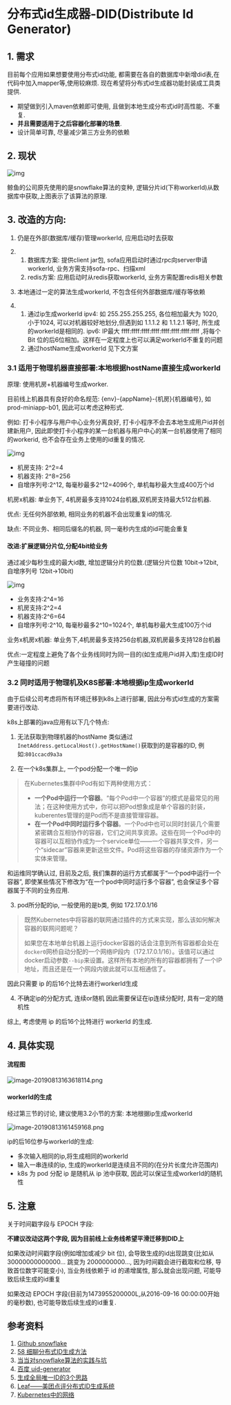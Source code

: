 # 分布式id生成器-DID(Distribute Id Generator)

## 1. 需求



目前每个应用如果想要使用分布式id功能, 都需要在各自的数据库中新增did表,在代码中加入mapper等,使用较麻烦. 现在希望将分布式id生成器功能封装成工具类提供.

- 期望做到引入maven依赖即可使用, 且做到本地生成分布式id时高性能、不重复.
- **并且需要适用于之后容器化部署的场景**.
- 设计简单可靠, 尽量减少第三方业务的依赖

## 2. 现状



![img](https://tva1.sinaimg.cn/large/006y8mN6ly1g8bn0hbxvyj30rb049gmf.jpg)

鲸鱼的公司原先使用的是snowflake算法的变种, 逻辑分片id(下称workerId)从数据库中获取,上图表示了该算法的原理.

## 3. 改造的方向:

1. 仍是在外部(数据库/缓存)管理workerId, 应用启动时去获取

1. 1. 数据库方案:
       提供client jar包, sofa应用启动时通过rpc向server申请workerId, 业务方需支持sofa-rpc、扫描xml
   2. redis方案:
       应用启动时从redis获取workerId, 业务方需配置redis相关参数

1. 本地通过一定的算法生成workerId, 不包含任何外部数据库/缓存等依赖

1. 1. 通过ip生成workerId
       ipv4: 如 255.255.255.255, 各位相加最大为 1020, 小于1024, 可以对机器较好地划分,但遇到如 1.1.1.2 和 1.1.2.1 等时, 所生成的workerId是相同的.
       ipv6: IP最大 ffff:ffff:ffff:ffff:ffff:ffff:ffff:ffff ,将每个 Bit 位的后6位相加。这样在一定程度上也可以满足workerId不重复的问题
   2. 通过hostName生成workerId
       见下文方案

### 3.1 适用于物理机器直接部署:本地根据hostName直接生成workerId



原理: 使用机房+机器编号生成worker.

目前线上机器具有良好的命名规范: {env}-{appName}-{机房}{机器编号}, 如 prod-miniapp-b01, 因此可以考虑这种形式.

例如: 打卡小程序与用户中心业务分离良好,  打卡小程序不会去本地生成用户id并创建新用户, 因此即使打卡小程序的某一台机器与用户中心的某一台机器使用了相同的workerid, 也不会存在业务上使用的id重复的情况.



![img](https://tva1.sinaimg.cn/large/006y8mN6ly1g8bn0lz50oj30k008at9z.jpg)



- 机房支持: 2^2=4
- 机器支持: 2^8=256
- 自增序列号:2^12, 每毫秒最多2^12=4096个, 单机每秒最大生成400万个id



机房x机器: 单业务下, 4机房最多支持1024台机器,双机房支持最大512台机器.

优点: 无任何外部依赖, 相同业务的机器不会出现重复id的情况.

缺点: 不同业务、相同后缀名的机器,  同一毫秒内生成的id可能会重复

#### 改进:扩展逻辑分片位,分配4bit给业务

通过减少每秒生成的最大id数, 增加逻辑分片的位数.(逻辑分片位数 10bit->12bit, 自增序列号 12bit->10bit)



![img](https://tva1.sinaimg.cn/large/006y8mN6ly1g8bn0ppifsj30qo03iq3p.jpg)



- 业务支持:2^4=16
- 机房支持:2^2=4
- 机器支持:2^6=64
- 自增序列号:2^10, 每毫秒最多2^10=1024个, 单机每秒最大生成100万个id

业务x机房x机器: 单业务下,4机房最多支持256台机器,双机房最多支持128台机器

优点:一定程度上避免了各个业务线同时为同一目的(如生成用户id并入库)生成ID时产生碰撞的问题

### 3.2 同时适用于物理机及K8S部署:本地根据ip生成workerId



由于后续公司考虑将所有环境迁移到k8s上进行部署, 因此分布式id生成的方案需要进行改动.

k8s上部署的java应用有以下几个特点:

1. 无法获取到物理机器的hostName
    类似通过 `InetAddress.getLocalHost().getHostName()`获取到的是容器的ID, 例如:`801ccacd9a3a`

2. 在一个k8s集群上, 一个pod分配一个唯一的ip

> 在Kubernetes集群中Pod有如下两种使用方式：
>
> - **一个Pod中运行一个容器**。“每个Pod中一个容器”的模式是最常见的用法；在这种使用方式中，你可以把Pod想象成是单个容器的封装，kuberentes管理的是Pod而不是直接管理容器。
> - **在一个Pod中同时运行多个容器**。一个Pod中也可以同时封装几个需要紧密耦合互相协作的容器，它们之间共享资源。这些在同一个Pod中的容器可以互相协作成为一个service单位——一个容器共享文件，另一个“sidecar”容器来更新这些文件。Pod将这些容器的存储资源作为一个实体来管理。

和运维同学确认过, 目前及之后, 我们集群的运行方式都属于“一个pod中运行一个容器”, 即使某些情况下修改为“在一个pod中同时运行多个容器”, 也会保证多个容器属于不同的业务应用.

3. pod所分配的ip, 一般使用的是b类, 例如 172.17.0.1/16

> 既然Kubernetes中将容器的联网通过插件的方式来实现，那么该如何解决容器的联网问题呢？
>
> 如果您在本地单台机器上运行docker容器的话会注意到所有容器都会处在`docker0`网桥自动分配的一个网络IP段内（172.17.0.1/16）。该值可以通过docker启动参数`--bip`来设置。这样所有本地的所有的容器都拥有了一个IP地址，而且还是在一个网段内彼此就可以互相通信了。

因此只需要 ip 的后16个比特去进行workerId生成

4. 不确定ip的分配方式, 连续or随机
    因此需要保证在ip连续分配时, 具有一定的随机性

综上, 考虑使用 ip 的后16个比特进行 workerId 的生成.

## 4. 具体实现

#### 流程图



![image-20190813163618114.png](https://tva1.sinaimg.cn/large/006y8mN6ly1g8bn0sz3yij311c0rgwgn.jpg)



#### workerId的生成

经过第三节的讨论, 建议使用3.2小节的方案: 本地根据ip生成workerId

![image-20190813161459168.png](https://tva1.sinaimg.cn/large/006y8mN6ly1g8bn0x2hrpj30mo01sglx.jpg)

ip的后16位参与workerId的生成:

- 多次输入相同的ip,将生成相同的workerId
- 输入一串连续的ip, 生成的workerId是连续且不同的(在分片长度允许范围内)
- k8s 为 pod 分配 ip 是随机从 ip 池中获取, 因此可以保证生成workerId的随机性

## 5. 注意

关于时间戳字段与 EPOCH 字段:

**不建议改动这两个字段, 因为目前线上业务线希望平滑迁移到DID上**

如果改动时间戳字段(例如增加或减少 bit 位), 会导致生成的id出现跳变(比如从 30000000000000... 跳变为 2000000000..., 因为时间戳会进行截取和位移, 导致首位数字可能变小), 当业务线依赖于 id 的递增属性, 那么就会出现问题, 可能导致后续生成的id重复

如果改动 EPOCH 字段(目前为1473955200000L,从2016-09-16 00:00:00开始的毫秒数), 也可能导致后续生成的id重复.

## 参考资料

1. [Github snowflake](https://github.com/twitter-archive/snowflake/tree/snowflake-2010)
2. [58 细聊分布式ID生成方法](https://mp.weixin.qq.com/s?__biz=MjM5ODYxMDA5OQ==&mid=403837240&idx=1&sn=ae9f2bf0cc5b0f68f9a2213485313127)
3. [当当对snowflake算法的实践与坑](https://mp.weixin.qq.com/s?src=11&timestamp=1565331459&ver=1779&signature=TO48UgJmgwjopML-auTc7lzoTy3PNJ7i5hQfIj7Bka0w0nCBA*cq7lY8xYp7fY9Mz-cck67Kj7VDKZYFxWkIDn82ZrVScFI0Wb7gnU7MyZG-5g3*MJdChzKrHZSwJ2cx&new=1)
4. [百度 uid-generator](https://github.com/baidu/uid-generator/blob/master/README.zh_cn.md)
5. [生成全局唯一ID的3个思路](https://mp.weixin.qq.com/s?__biz=MzI4MTY5NTk4Ng==&mid=2247489561&idx=1&sn=7396f373af4efa62ba4dbecc6d7f83b3&source=41#wechat_redirect)
6. [Leaf——美团点评分布式ID生成系统](https://tech.meituan.com/2017/04/21/mt-leaf.html)
7. [Kubernetes中的网络](https://jimmysong.io/kubernetes-handbook/concepts/networking.html) 